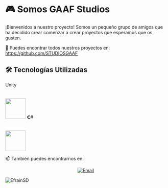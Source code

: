 # 🎮 Somos GAAF Studios

¡Bienvenidos a nuestro proyecto! Somos un pequeño grupo de amigos que ha decidido crear comenzar a crear proyectos que esperamos que os gusten.

📠 Puedes encontrar todos nuestros proyectos en: https://github.com/STUDIOSGAAF

## 🛠️ Tecnologías Utilizadas

  <td width="25%" align="center">
        <span>Unity</span><br><br><br>
        <img height="64px" src="https://cdn.svgporn.com/logos/unity.svg">
  </td>
  
  <td width="25%" align="center">
        <span>𝗖#</span><br><br><br>
        <img height="64px" src="https://cdn.svgporn.com/logos/c-sharp.svg">
  </td>


<!-- ## 🌐 Conéctate con Nosotros

Sigue nuestras aventuras y actualizaciones en nuestras redes sociales:
- [TikTok](https://www.tiktok.com/@tu-empresa) 📹
- [Instagram](https://www.instagram.com/tu-empresa) 📸
- [Twitter](https://www.twitter.com/tu-empresa) 🐦 -->

📫 También puedes encontrarnos en: 

<p align="center">
   <a href="mailto:studiosgaaf@gmail.com"><img alt="Email" src="https://img.shields.io/badge/Email-studiosgaaf@gmail.com-blue?style=flat&logo=gmail"></a>
</p>

<img src="https://komarev.com/ghpvc/?username=STUDIOSGAAF" alt="EfrainSD" />


<!-- ### 📱 Busca más sobre nosotros
- **Participante 1**
  - [GitHub](https://github.com/participante1) 🌟

- **Participante 2**
  - [GitHub](https://github.com/participante2) 🌟

- **Participante 3**
  - [GitHub](https://github.com/participante3) 🌟

- **Participante 4**
  - [GitHub](https://github.com/participante4) 🌟 

## 🎨 Imágenes

![Imagen del Proyecto](ruta/a/la/imagen1.png)
![Otra Imagen del Proyecto](ruta/a/la/imagen2.png) -->


<!-- Faltaría meter estadísticas <h2>Profile stats :bar_chart: </h2>

[![EfrainSD GitHub Stats](https://github-readme-stats.vercel.app/api?username=EfrainSD&show_icons=true&theme=synthwave))](https://github.com/EfrainSD) -->
